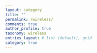 ```yaml
---
layout: category
title: ""
permalink: /wireless/
comments: true
author_profile: true
taxonomy: wireless
entries_layout: # list (default), grid
category: true
---
```

